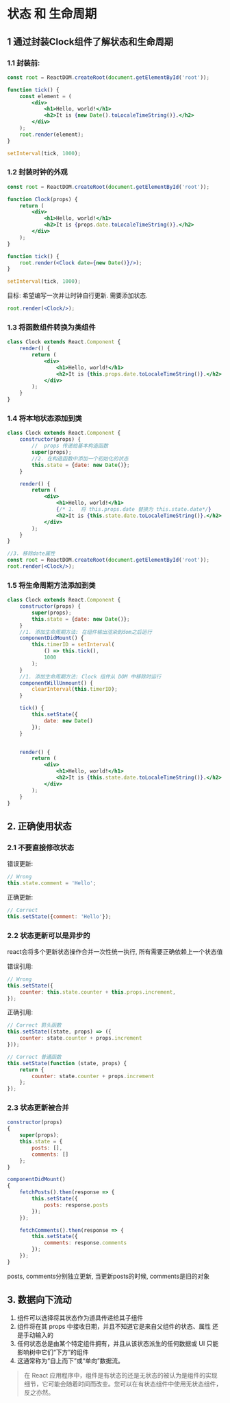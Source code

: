 # 状态 和 生命周期

## 1 通过封装Clock组件了解状态和生命周期

### 1.1 封装前:

```jsx
const root = ReactDOM.createRoot(document.getElementById('root'));

function tick() {
    const element = (
        <div>
            <h1>Hello, world!</h1>
            <h2>It is {new Date().toLocaleTimeString()}.</h2>
        </div>
    );
    root.render(element);
}

setInterval(tick, 1000);
```

### 1.2 封装时钟的外观

````jsx
const root = ReactDOM.createRoot(document.getElementById('root'));

function Clock(props) {
    return (
        <div>
            <h1>Hello, world!</h1>
            <h2>It is {props.date.toLocaleTimeString()}.</h2>
        </div>
    );
}

function tick() {
    root.render(<Clock date={new Date()}/>);
}

setInterval(tick, 1000);
````

目标: 希望编写一次并让时钟自行更新. 需要添加状态.

```jsx
root.render(<Clock/>);
```

### 1.3 将函数组件转换为类组件

```jsx
class Clock extends React.Component {
    render() {
        return (
            <div>
                <h1>Hello, world!</h1>
                <h2>It is {this.props.date.toLocaleTimeString()}.</h2>
            </div>
        );
    }
}
```

### 1.4 将本地状态添加到类

```jsx
class Clock extends React.Component {
    constructor(props) {
        //  props 传递给基本构造函数
        super(props);
        //2. 在构造函数中添加一个初始化的状态
        this.state = {date: new Date()};
    }

    render() {
        return (
            <div>
                <h1>Hello, world!</h1>
                {/* 1.  将 this.props.date 替换为 this.state.date*/}
                <h2>It is {this.state.date.toLocaleTimeString()}.</h2>
            </div>
        );
    }
}

//3. 移除date属性
const root = ReactDOM.createRoot(document.getElementById('root'));
root.render(<Clock/>);
```

### 1.5 将生命周期方法添加到类

```jsx
class Clock extends React.Component {
    constructor(props) {
        super(props);
        this.state = {date: new Date()};
    }
    //1. 添加生命周期方法: 在组件输出渲染到dom之后运行
    componentDidMount() {
        this.timerID = setInterval(
            () => this.tick(),
            1000
        );
    }
    //1. 添加生命周期方法: Clock 组件从 DOM 中移除时运行
    componentWillUnmount() {
        clearInterval(this.timerID);
    }

    tick() {
        this.setState({
            date: new Date()
        });
    }


    render() {
        return (
            <div>
                <h1>Hello, world!</h1>
                <h2>It is {this.state.date.toLocaleTimeString()}.</h2>
            </div>
        );
    }
}
```

## 2. 正确使用状态

### 2.1 不要直接修改状态

错误更新:

```js
// Wrong
this.state.comment = 'Hello';
```

正确更新:

```js
// Correct
this.setState({comment: 'Hello'});
```

### 2.2 状态更新可以是异步的

react会将多个更新状态操作合并一次性统一执行, 所有需要正确依赖上一个状态值

错误引用:

```js
// Wrong
this.setState({
    counter: this.state.counter + this.props.increment,
});
```

正确引用:

```js
// Correct 箭头函数
this.setState((state, props) => ({
    counter: state.counter + props.increment
}));
```

```js
// Correct 普通函数
this.setState(function (state, props) {
    return {
        counter: state.counter + props.increment
    };
});
```

### 2.3 状态更新被合并

```js
constructor(props)
{
    super(props);
    this.state = {
        posts: [],
        comments: []
    };
}

componentDidMount()
{
    fetchPosts().then(response => {
        this.setState({
            posts: response.posts
        });
    });

    fetchComments().then(response => {
        this.setState({
            comments: response.comments
        });
    });
}

```

posts, comments分别独立更新, 当更新posts的时候, comments是旧的对象

## 3. 数据向下流动

1. 组件可以选择将其状态作为道具传递给其子组件
2. 组件将在其 props 中接收日期，并且不知道它是来自父组件的状态、属性 还是手动输入的
3. 任何状态总是由某个特定组件拥有，并且从该状态派生的任何数据或 UI 只能影响树中它们“下方”的组件
4. 这通常称为“自上而下”或“单向”数据流。

>在 React 应用程序中，组件是有状态的还是无状态的被认为是组件的实现细节，它可能会随着时间而改变。您可以在有状态组件中使用无状态组件，反之亦然。





